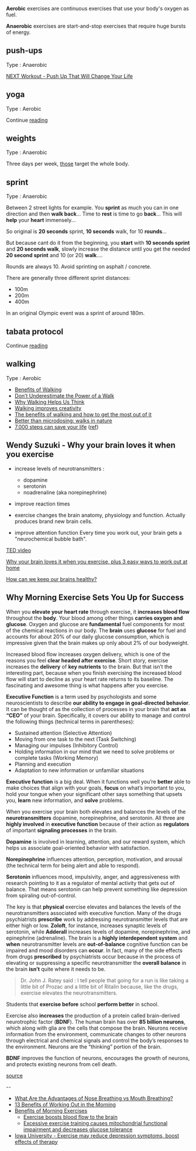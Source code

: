 **Aerobic** exercises are continuous exercises that use your body's oxygen as fuel. 

**Anaerobic** exercises are start-and-stop exercises that require huge bursts of energy.

## push-ups

Type : Anaerobic 

[NEXT Workout - Push Up That Will Change Your Life](https://www.youtube.com/watch?v=S_gIr7FfWi4)  

## yoga

Type : Aerobic  

Continue [reading](https://pipiscrew.com/yoga/) 

## weights

Type : Anaerobic  

Three days per week, [those](https://vimeo.com/showcase/8220991) target the whole body.  

## sprint

Type : Anaerobic  

Between 2 street lights for example. You **sprint** as much you can in one direction and then **walk back**... Time to **rest** is time to go **back**... This will **help** your **heart** immensely...  

So original is **20 seconds** sprint, **10 seconds** walk, for 10 **rounds**...

But because cant do it from the beginning, you **start** with **10 seconds sprint** and **20 seconds walk**, slowly increase the distance until you get the needed **20 second sprint** and 10 (or 20) **walk**....

Rounds are always 10. Avoid sprinting on asphalt / concrete.


There are generally three different sprint distances:  

* 100m  
* 200m
* 400m  

In an original Olympic event was a sprint of around 180m.  


## tabata protocol

Continue [reading](http://tabataprotocol.com/)  

## walking

Type : Aerobic

* [Benefits of Walking](https://klimy.co/blog/benefits-of-walking)  
* [Don’t Underestimate the Power of a Walk](https://hbr.org/2021/02/dont-underestimate-the-power-of-a-walk)  
* [Why Walking Helps Us Think](https://www.newyorker.com/tech/annals-of-technology/walking-helps-us-think)  
* [Walking improves creativity](https://news.stanford.edu/2014/04/24/walking-vs-sitting-042414/)
* [The benefits of walking and how to get the most out of it](https://www.cbc.ca/life/wellness/the-benefits-of-walking-and-how-to-get-the-most-out-of-it-1.5145418)
* [Better than microdosing: walks in nature](https://victorrotariu.com/2021/06/better-than-microdosing-walks-in-nature/)  
* [7,000 steps can save your life](https://www.axios.com/walking-exercise-10000-steps-c714bf7b-8528-496c-9981-67bc566b1b81.html) ([ref](https://news.ycombinator.com/item?id=30918081))  


Wendy Suzuki - Why your brain loves it when you exercise
--------------------------------------------------------

* increase levels of neurotransmitters :  

	* dopamine
	* serotonin
	* noadrenaline (aka norepinephrine)
* improve reaction times  
* exercise changes the brain anatomy, physiology and function. Actually produces brand new brain cells.  
* improve attention function Every time you work out, your brain gets a "neurochemical bubble bath".  

[TED video](https://www.ted.com/talks/wendy_suzuki_the_brain_changing_benefits_of_exercise)

[Why your brain loves it when you exercise, plus 3 easy ways to work out at home](https://ideas.ted.com/why-your-brain-needs-you-to-exercise-plus-3-easy-ways-to-work-out-at-home/)

[How can we keep our brains healthy?](https://www.ted.com/playlists/644/how_can_we_keep_our_brains_healthy)

Why Morning Exercise Sets You Up for Success
--------------------------------------------------------
When you **elevate your heart rate** through exercise, it **increases blood flow** throughout the **body**. Your blood among other things **carries oxygen and glucose**. Oxygen and glucose are **fundamental** fuel components for most of the chemical reactions in our body. The **brain** uses **glucose** for fuel and accounts for about 20% of our daily glucose consumption, which is impressive given that the brain makes up only about 2% of our bodyweight.

Increased blood flow increases oxygen delivery, which is one of the reasons you feel **clear headed after exercise**. Short story, exercise increases the **delivery** of **key nutrients** to the brain. But that isn’t the interesting part, because when you finish exercising the increased blood flow will start to decline as your heart rate returns to its baseline. The fascinating and awesome thing is what happens after you exercise.

**Executive Function** is a term used by psychologists and some neuroscientists to describe **our ability to engage in goal-directed behavior**. It can be thought of as the collection of processes in your brain that **act as “CEO”** of your brain. Specifically, it covers our ability to manage and control the following things (technical terms in parentheses):

* Sustained attention (Selective Attention)
* Moving from one task to the next (Task Switching)
* Managing our impulses (Inhibitory Control)
* Holding information in our mind that we need to solve problems or complete tasks (Working Memory)
* Planning and execution
* Adaptation to new information or unfamiliar situations

**Executive function** is a big deal. When it functions well you’re **better** able to make choices that align with your goals, **focus** on what’s important to you, hold your tongue when your significant other says something that upsets you, **learn** new information, and **solve** problems.

When you exercise your brain both elevates and balances the levels of the **neurotransmitters** dopamine, norepinephrine, and serotonin. All three are **highly involved** in **executive function** because of their action as **regulators** of important **signaling processes** in the brain.  

**Dopamine** is involved in learning, attention, and our reward system, which helps us associate goal-oriented behavior with satisfaction.  

**Norepinephrine** influences attention, perception, motivation, and arousal (the technical term for being alert and able to respond).  

**Serotonin** influences mood, impulsivity, anger, and aggressiveness with research pointing to it as a regulator of mental activity that gets out of balance. That means serotonin can help prevent something like depression from spiraling out-of-control.

The key is that **physical** exercise elevates and balances the levels of the neurotransmitters associated with executive function. Many of the drugs psychiatrists **prescribe** work by addressing neurotransmitter levels that are either high or low. **Zoloft**, for instance, increases synaptic levels of serotonin, while **Adderall** increases levels of dopamine, norepinephrine, and epinephrine (adrenaline). The brain is a **highly interdependent system** and **when** neurotransmitter levels are **out-of-balance** cognitive function can be impaired and mood disorders can **occur**. In fact, many of the side effects from drugs **prescribed** by psychiatrists occur because in the process of elevating or suppressing a specific neurotransmitter the **overall balance** in the brain **isn’t** quite where it needs to be.

> Dr. John J. Ratey said : I tell people that going for a run is like taking a little bit of Prozac and a little bit of Ritalin because, like the drugs, exercise elevates the neurotransmitters.

Students that **exercise before** school **perform better** in school.

Exercise also **increases** the production of a protein called brain-derived neurotrophic factor (**BDNF**). The human brain has over **85 billion neurons**, which along with glia are the cells that compose the brain. Neurons receive information from the environment, communicate changes to other neurons through electrical and chemical signals and control the body’s responses to the environment. Neurons are the “thinking” portion of the brain.

**BDNF** improves the function of neurons, encourages the growth of neurons, and protects existing neurons from cell death.  

[source](https://frankcdale.com/when-you-exercise-is-as-important-as-how-21191f683a03)

--

* [What Are the Advantages of Nose Breathing vs Mouth Breathing?](https://www.healthline.com/health/nose-breathing)
* [13 Benefits of Working Out in the Morning](https://www.healthline.com/health/exercise-fitness/working-out-in-the-morning)
* [Benefits of Morning Exercises](https://www.auroramornings.com/blogs/the-matinee/best-morning-workouts)
  * [Exercise boosts blood flow to the brain](https://www.eurekalert.org/pub_releases/2021-03/usmc-ebb032321.php)
  * [Excessive exercise training causes mitochondrial functional impairment and decreases glucose tolerance](https://www.sciencedirect.com/science/article/abs/pii/S1550413121001029)
* [Iowa University - Exercise may reduce depression symptoms, boost effects of therapy](https://www.news.iastate.edu/news/2022/03/30/exercise-depression)